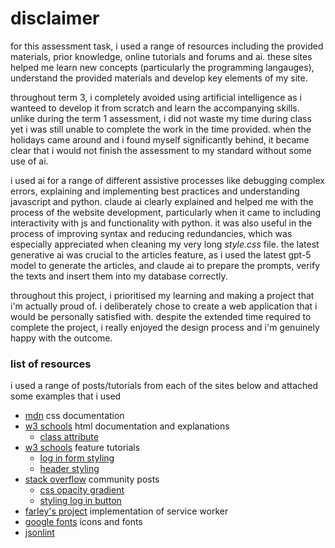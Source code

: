 # disclaimer
for this assessment task, i used a range of resources including the provided materials, prior knowledge, online tutorials and forums and ai. these sites helped me learn new concepts (particularly the programming langauges), understand the provided materials and develop key elements of my site.

throughout term 3, i completely avoided using artificial intelligence as i wanteed to develop it from scratch and learn the accompanying skills. unlike during the term 1 assessment, i did not waste my time during class yet i was still unable to complete the work in the time provided. when the holidays came around and i found myself significantly behind, it became clear that i would not finish the assessment to my standard without some use of ai.

i used ai for a range of different assistive processes like debugging complex errors, explaining and implementing best practices and understanding javascript and python. claude ai clearly explained and helped me with the process of the website development, particularly when it came to including interactivity with js and functionality with python. it was also useful in the process of improving syntax and reducing redundancies, which was especially appreciated when cleaning my very long *style.css* file. the latest generative ai was crucial to the articles feature, as i used the latest gpt-5 model to generate the articles, and claude ai to prepare the prompts, verify the texts and insert them into my database correctly.

throughout this project, i prioritised my learning and making a project that i'm actually proud of. i deliberately chose to create a web application that i would be personally satisfied with. despite the extended time required to complete the project, i really enjoyed the design process and i'm genuinely happy with the outcome.

### list of resources
i used a range of posts/tutorials from each of the sites below and attached some examples that i used
- [mdn](https://developer.mozilla.org/en-US/docs/Web/CSS) css documentation
- [w3 schools](https://www.w3schools.com/html/) html documentation and explanations
    - [class attribute](https://www.w3schools.com/html/html_classes.asp)
- [w3 schools](https://www.w3schools.com/howto/) feature tutorials
    - [log in form styling](https://www.w3schools.com/howto/howto_css_login_form.asp)
    - [header styling](https://www.w3schools.com/howto/howto_css_style_header.asp)
- [stack overflow](https://stackoverflow.com/) community posts
    - [css opacity gradient](https://stackoverflow.com/questions/15597167/css-opacity-gradient)
    - [styling log in button](https://stackoverflow.com/questions/38128752/adding-login-to-right-top-corner)
- [farley's project](https://github.com/saVmc/Accord) implementation of service worker
- [google fonts](https://fonts.google.com/icons) icons and fonts
- [jsonlint](https://jsonlint.com/)